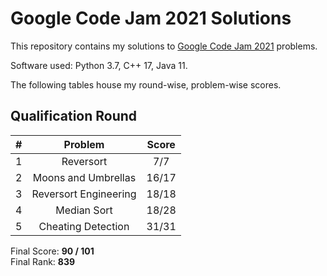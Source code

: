 # Google Code Jam 2021 Solutions

This repository contains my solutions to [Google Code Jam 2021](https://codingcompetitions.withgoogle.com/codejam/archive/2021) problems.

Software used: Python 3.7, C++ 17, Java 11.

The following tables house my round-wise, problem-wise scores.

## Qualification Round

| **#** | **Problem**            | **Score** |
|:-----:|:----------------------:|:---------:|
| 1     | Reversort              | 7/7       |
| 2     | Moons and Umbrellas    | 16/17     |
| 3     | Reversort Engineering  | 18/18     |
| 4     | Median Sort            | 18/28     |
| 5     | Cheating Detection     | 31/31     |

Final Score: **90 / 101** <br>
Final Rank: **839** <br> 

